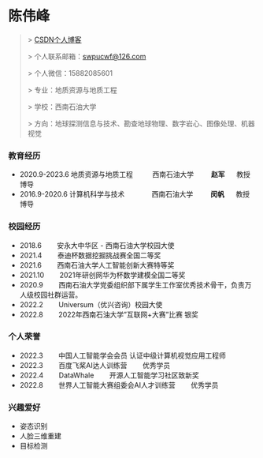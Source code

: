 # 陈伟峰

> \> [CSDN个人博客](https://blog.csdn.net/weixin_42917352?spm=1000.2115.3001.5343)
>
> \> 个人联系邮箱：swpucwf@126.com
>
> \> 个人微信：15882085601
>
> \> 专业：地质资源与地质工程
>
> \> 学校：西南石油大学
>
> \> 方向：地球探测信息与技术、勘查地球物理、数字岩心、图像处理、机器视觉

### 教育经历

- 2020.9-2023.6 地质资源与地质工程&nbsp;&nbsp;&nbsp;&nbsp;&nbsp;&nbsp;
  &nbsp;&nbsp;&nbsp;西南石油大学&nbsp;&nbsp;&nbsp;&nbsp;&nbsp;&nbsp;&nbsp;&nbsp;&nbsp;**赵军**
  &nbsp;&nbsp;&nbsp;&nbsp;&nbsp;教授博导
- 2016.9-2020.6 计算机科学与技术 &nbsp;&nbsp;&nbsp;&nbsp;&nbsp;&nbsp;
  &nbsp;&nbsp;&nbsp;&nbsp;&nbsp;&nbsp;西南石油大学&nbsp;&nbsp;&nbsp;&nbsp;&nbsp;&nbsp;&nbsp;&nbsp;&nbsp;**闵帆**
  &nbsp;&nbsp;&nbsp;&nbsp;&nbsp;教授博导

### 校园经历

- 2018.6 &nbsp;&nbsp;&nbsp;&nbsp;&nbsp;&nbsp; 安永大中华区 - 西南石油大学校园大使
- 2021.4 &nbsp;&nbsp;&nbsp;&nbsp;&nbsp;&nbsp; 泰迪杯数据挖掘挑战赛全国二等奖
- 2021.6 &nbsp;&nbsp;&nbsp;&nbsp;&nbsp;&nbsp; 西南石油大学人工智能创新大赛特等奖
- 2021.10 &nbsp;&nbsp;&nbsp;&nbsp;&nbsp;&nbsp; 2021年研创网华为杯数学建模全国二等奖
- 2020.9 &nbsp;&nbsp;&nbsp;&nbsp;&nbsp;&nbsp; 西南石油大学党委组织部下属学生工作室优秀技术骨干，负责万人级校园社群运营。
- 2022.2 &nbsp;&nbsp;&nbsp;&nbsp;&nbsp;&nbsp; Universum（优兴咨询）校园大使
- 2022.8 &nbsp;&nbsp;&nbsp;&nbsp;&nbsp;&nbsp; 2022年西南石油大学”互联网+大赛”比赛 银奖

### 个人荣誉

- 2022.3 &nbsp;&nbsp;&nbsp;&nbsp;&nbsp;&nbsp; 中国人工智能学会会员 认证中级计算机视觉应用工程师
- 2022.3 &nbsp;&nbsp;&nbsp;&nbsp;&nbsp;&nbsp; 百度飞桨AI达人训练营 &nbsp;&nbsp;&nbsp;&nbsp;&nbsp;&nbsp; 优秀学员
- 2022.4 &nbsp;&nbsp;&nbsp;&nbsp;&nbsp;&nbsp; DataWhale &nbsp;&nbsp;&nbsp;&nbsp;&nbsp;&nbsp; 开源人工智能学习社区致新奖
- 2022.8 &nbsp;&nbsp;&nbsp;&nbsp;&nbsp;&nbsp; 世界人工智能大赛组委会AI人才训练营 &nbsp;&nbsp;&nbsp;&nbsp;&nbsp;&nbsp;
  优秀学员

### 兴趣爱好

- 姿态识别
- 人脸三维重建
- 目标检测
